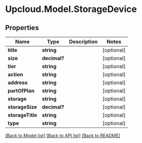 # Upcloud.Model.StorageDevice
## Properties

Name | Type | Description | Notes
------------ | ------------- | ------------- | -------------
**title** | **string** |  | [optional] 
**size** | **decimal?** |  | [optional] 
**tier** | **string** |  | [optional] 
**action** | **string** |  | [optional] 
**address** | **string** |  | [optional] 
**partOfPlan** | **string** |  | [optional] 
**storage** | **string** |  | [optional] 
**storageSize** | **decimal?** |  | [optional] 
**storageTitle** | **string** |  | [optional] 
**type** | **string** |  | [optional] 

[[Back to Model list]](../README.md#documentation-for-models) [[Back to API list]](../README.md#documentation-for-api-endpoints) [[Back to README]](../README.md)


